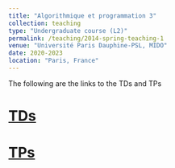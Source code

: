 ```yaml
---
title: "Algorithmique et programmation 3"
collection: teaching
type: "Undergraduate course (L2)"
permalink: /teaching/2014-spring-teaching-1
venue: "Université Paris Dauphine-PSL, MIDO"
date: 2020-2023
location: "Paris, France"
---
```


The following are the links to the TDs and TPs

[TDs](https://www.lamsade.dauphine.fr/~cornaz/Enseignement/ALGOPROG3/TD/)
======


[TPs](https://www.lamsade.dauphine.fr/~cornaz/Enseignement/ALGOPROG3/TP/)
======





